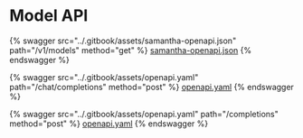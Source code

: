 # Model API



{% swagger src="../.gitbook/assets/samantha-openapi.json" path="/v1/models" method="get" %}
[samantha-openapi.json](../.gitbook/assets/samantha-openapi.json)
{% endswagger %}

{% swagger src="../.gitbook/assets/openapi.yaml" path="/chat/completions" method="post" %}
[openapi.yaml](../.gitbook/assets/openapi.yaml)
{% endswagger %}

{% swagger src="../.gitbook/assets/openapi.yaml" path="/completions" method="post" %}
[openapi.yaml](../.gitbook/assets/openapi.yaml)
{% endswagger %}
